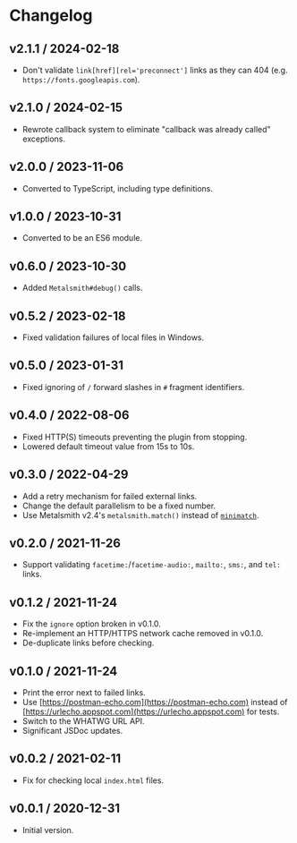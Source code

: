 # Changelog

## v2.1.1 / 2024-02-18

- Don't validate `link[href][rel='preconnect']` links as they can 404 (e.g. `https://fonts.googleapis.com`).

## v2.1.0 / 2024-02-15

- Rewrote callback system to eliminate "callback was already called" exceptions.

## v2.0.0 / 2023-11-06

- Converted to TypeScript, including type definitions.

## v1.0.0 / 2023-10-31

- Converted to be an ES6 module.

## v0.6.0 / 2023-10-30

- Added `Metalsmith#debug()` calls.

## v0.5.2 / 2023-02-18

- Fixed validation failures of local files in Windows.

## v0.5.0 / 2023-01-31

- Fixed ignoring of `/` forward slashes in `#` fragment identifiers.

## v0.4.0 / 2022-08-06

- Fixed HTTP(S) timeouts preventing the plugin from stopping.
- Lowered default timeout value from 15s to 10s.

## v0.3.0 / 2022-04-29

- Add a retry mechanism for failed external links.
- Change the default parallelism to be a fixed number.
- Use Metalsmith v2.4's `metalsmith.match()` instead of [`minimatch`](https://www.npmjs.com/package/minimatch).

## v0.2.0 / 2021-11-26

- Support validating `facetime:`/`facetime-audio:`, `mailto:`, `sms:`, and `tel:` links.

## v0.1.2 / 2021-11-24

- Fix the `ignore` option broken in v0.1.0.
- Re-implement an HTTP/HTTPS network cache removed in v0.1.0.
- De-duplicate links before checking.

## v0.1.0 / 2021-11-24

- Print the error next to failed links.
- Use [https://postman-echo.com](https://postman-echo.com) instead of [https://urlecho.appspot.com](https://urlecho.appspot.com) for tests.
- Switch to the WHATWG URL API.
- Significant JSDoc updates.

## v0.0.2 / 2021-02-11

- Fix for checking local `index.html` files.

## v0.0.1 / 2020-12-31

- Initial version.
